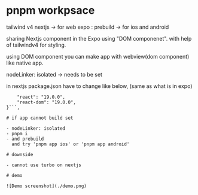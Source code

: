 # pnpm workpsace

tailwind v4
nextjs -> for web
expo : prebuild -> for ios and android

sharing Nextjs component in the Expo using "DOM componenet". with help of tailwindv4 for styling.

using DOM component you can make app with webview(dom component) like native app.

nodeLinker: isolated -> needs to be set

in nextjs package.json have to change like below, (same as what is in expo)

```"dependencies": {
    "react": "19.0.0",
    "react-dom": "19.0.0",
}```,

# if app cannot build set

- nodeLinker: isolated
- pnpm i
- and prebuild
  and try 'pnpm app ios' or 'pnpm app android'

# downside

- cannot use turbo on nextjs

# demo

![Demo screenshot](./demo.png)
